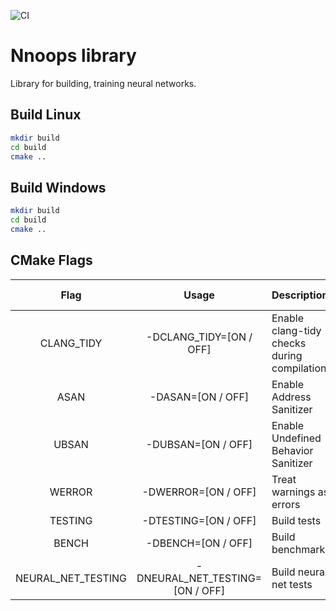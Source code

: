 ![CI](https://github.com/Mr-Leshiy/nnoops-lib/workflows/CI/badge.svg)

# Nnoops library
Library for building, training neural networks.

## Build Linux
```sh
mkdir build
cd build
cmake ..
```
## Build Windows
```sh
mkdir build
cd build
cmake ..
```
## CMake Flags

|     Flag   | Usage | Description | Default value |
| :---: | :---: | :--- | :---: |
| CLANG_TIDY | -DCLANG_TIDY=[ON / OFF] | Enable clang-tidy checks during compilation | <font style="color: red">OFF</font> |
| ASAN | -DASAN=[ON / OFF] | Enable Address Sanitizer | <font style="color: red">OFF</font> |
| UBSAN | -DUBSAN=[ON / OFF] | Enable Undefined Behavior Sanitizer | <font style="color: red">OFF</font> |
| WERROR | -DWERROR=[ON / OFF] | Treat warnings as errors | <font style="color: green">ON</font> |
| TESTING | -DTESTING=[ON / OFF] | Build tests | <font style="color: green">ON</font> |
| BENCH | -DBENCH=[ON / OFF] | Build benchmarks | <font style="color: red">OFF</font> |
| NEURAL_NET_TESTING | -DNEURAL_NET_TESTING=[ON / OFF] | Build neural net tests | <font style="color: red">OFF</font> |